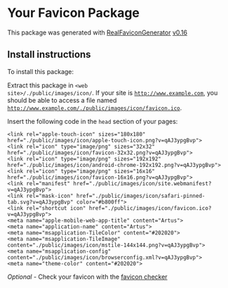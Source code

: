 # Your Favicon Package

This package was generated with [RealFaviconGenerator](https://realfavicongenerator.net/) [v0.16](https://realfavicongenerator.net/change_log#v0.16)

## Install instructions

To install this package:

Extract this package in <code>&lt;web site&gt;/./public/images/icon/</code>. If your site is <code>http://www.example.com</code>, you should be able to access a file named <code>http://www.example.com/./public/images/icon/favicon.ico</code>.

Insert the following code in the `head` section of your pages:

    <link rel="apple-touch-icon" sizes="180x180" href="./public/images/icon/apple-touch-icon.png?v=qAJ3ypgBvp">
    <link rel="icon" type="image/png" sizes="32x32" href="./public/images/icon/favicon-32x32.png?v=qAJ3ypgBvp">
    <link rel="icon" type="image/png" sizes="192x192" href="./public/images/icon/android-chrome-192x192.png?v=qAJ3ypgBvp">
    <link rel="icon" type="image/png" sizes="16x16" href="./public/images/icon/favicon-16x16.png?v=qAJ3ypgBvp">
    <link rel="manifest" href="./public/images/icon/site.webmanifest?v=qAJ3ypgBvp">
    <link rel="mask-icon" href="./public/images/icon/safari-pinned-tab.svg?v=qAJ3ypgBvp" color="#b800ff">
    <link rel="shortcut icon" href="./public/images/icon/favicon.ico?v=qAJ3ypgBvp">
    <meta name="apple-mobile-web-app-title" content="Artus">
    <meta name="application-name" content="Artus">
    <meta name="msapplication-TileColor" content="#202020">
    <meta name="msapplication-TileImage" content="./public/images/icon/mstile-144x144.png?v=qAJ3ypgBvp">
    <meta name="msapplication-config" content="./public/images/icon/browserconfig.xml?v=qAJ3ypgBvp">
    <meta name="theme-color" content="#202020">

*Optional* - Check your favicon with the [favicon checker](https://realfavicongenerator.net/favicon_checker)